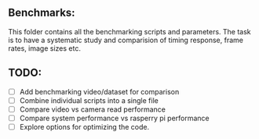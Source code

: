 ## Benchmarks:
This folder contains all the benchmarking scripts and parameters. The task is to have a systematic study and comparision of timing response, frame rates, image sizes etc. 
    
## TODO:
-  [ ] Add benchmarking video/dataset for comparison
-  [ ] Combine individual scripts into a single file
-  [ ] Compare video vs camera read performance
-  [ ] Compare system performance vs rasperry pi performance
-  [ ] Explore options for optimizing the code.